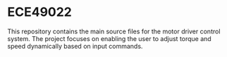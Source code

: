 # ECE49022
This repository contains the main source files for the motor driver control system. The project focuses on enabling the user to adjust torque and speed dynamically based on input commands. 
